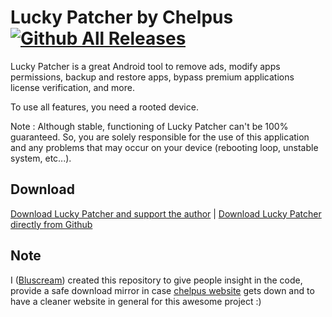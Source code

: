 # Lucky Patcher by Chelpus [![Github All Releases](https://img.shields.io/github/downloads/AndroidAppz/LuckyPatcher/total.svg?style=flat-square)]()

Lucky Patcher is a great Android tool to remove ads, modify apps permissions, backup and restore apps, bypass premium applications license verification, and more.

To use all features, you need a rooted device.

Note :
Although stable, functioning of Lucky Patcher can't be 100% guaranteed.
So, you are solely responsible for the use of this application and any problems that may occur on your device (rebooting loop, unstable system, etc...).

## Download
[Download Lucky Patcher and support the author](http://go.netbew.com/7691820/download-lucky-patcher) | [Download Lucky Patcher directly from Github](https://github.com/AndroidAppz/LuckyPatcher/releases/latest)

## Note
I ([Bluscream](https://github.com/Bluscream)) created this repository to give people insight in the code, provide a safe download mirror in case [chelpus website](https://lucky-patcher.netbew.com/) gets down and to have a cleaner website in general for this awesome project :)
